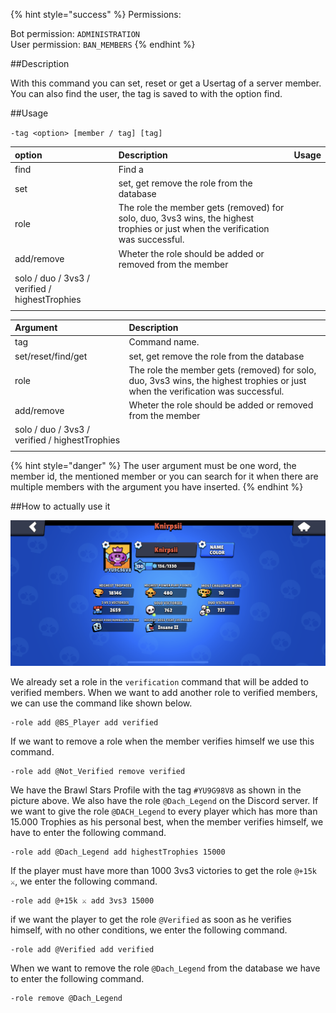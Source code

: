{% hint style="success" %}
Permissions:

Bot permission: `ADMINISTRATION`<br>User permission: `BAN_MEMBERS`
{% endhint %}

##Description

With this command you can set, reset or get a Usertag of a server member. You can also find the user, the tag is saved to with the option find.

##Usage

`-tag <option> [member / tag] [tag]`

| option | Description | Usage |
| :--- | :--- | :--- |
| find | Find a  |
| set| set, get remove the role from the database |
| role | The role the member gets (removed) for solo, duo, 3vs3 wins, the highest trophies or just when the verification was successful. |
| add/remove | Wheter the role should be added or removed from the member |
| solo / duo / 3vs3 / verified / highestTrophies |  |
|  |  |

| Argument | Description |
| :--- | :--- | 
| tag | Command name. |
| set/reset/find/get | set, get remove the role from the database |
| role | The role the member gets (removed) for solo, duo, 3vs3 wins, the highest trophies or just when the verification was successful. |
| add/remove | Wheter the role should be added or removed from the member |
| solo / duo / 3vs3 / verified / highestTrophies |  |
|  |  |


{% hint style="danger" %}
The user argument must be one word, the member id, the mentioned member or you can search for it when there are multiple members with the argument you have inserted.
{% endhint %}

##How to actually use it

![](../../assets/knirpsii_profile.png)

We already set a role in the `verification` command that will be added to verified members. When we want to add another role to verified members, we can use the command like shown below.

```
-role add @BS_Player add verified
```

If we want to remove a role when the member verifies himself we use this command.

```
-role add @Not_Verified remove verified
```

We have the Brawl Stars Profile with the tag `#YU9G98V8` as shown in the picture above. We also have the role `@Dach_Legend` on the Discord server. If we want to give the role `@DACH_Legend` to every player which has more than 15.000 Trophies as his personal best, when the member verifies himself, we have to enter the following command.

```
-role add @Dach_Legend add highestTrophies 15000
```

If the player must have more than 1000 3vs3 victories to get the role `@+15k ⚔`, we enter the following command.

```
-role add @+15k ⚔ add 3vs3 15000
```

if we want the player to get the role `@Verified` as soon as he verifies himself, with no other conditions, we enter the following command.

```
-role add @Verified add verified
```

When we want to remove the role `@Dach_Legend` from the database we have to enter the following command.

```
-role remove @Dach_Legend
```